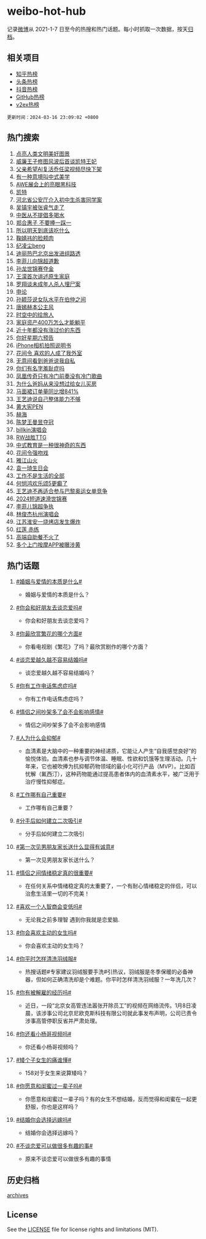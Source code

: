 # weibo-hot-hub

记录[微博](https://www.weibo.com)从 2021-1-7 日至今的热搜和热门话题。每小时抓取一次数据，按天[归档](archives)。

## 相关项目

- [知乎热榜](https://github.com/lonnyzhang423/zhihu-hot-hub)
- [头条热榜](https://github.com/lonnyzhang423/toutiao-hot-hub)
- [抖音热榜](https://github.com/lonnyzhang423/douyin-hot-hub)
- [GitHub热榜](https://github.com/lonnyzhang423/github-hot-hub)
- [v2ex热榜](https://github.com/lonnyzhang423/v2ex-hot-hub)


`更新时间：2024-03-16 23:09:02 +0800`

## 热门搜索

1. [点亮人类文明美好图景](https://m.weibo.cn/search?containerid=100103type%3D1%26t%3D10%26q%3D%23%E7%82%B9%E4%BA%AE%E4%BA%BA%E7%B1%BB%E6%96%87%E6%98%8E%E7%BE%8E%E5%A5%BD%E5%9B%BE%E6%99%AF%23&stream_entry_id=51&isnewpage=1&extparam=seat%3D1%26dgr%3D0%26cate%3D10103%26stream_entry_id%3D51%26filter_type%3Drealtimehot%26c_type%3D51%26pos%3D0%26q%3D%2523%25E7%2582%25B9%25E4%25BA%25AE%25E4%25BA%25BA%25E7%25B1%25BB%25E6%2596%2587%25E6%2598%258E%25E7%25BE%258E%25E5%25A5%25BD%25E5%259B%25BE%25E6%2599%25AF%2523%26display_time%3D1710601741%26pre_seqid%3D1710601741530026800147)
1. [威廉王子修图风波后首谈凯特王妃](https://m.weibo.cn/search?containerid=100103type%3D1%26t%3D10%26q%3D%23%E5%A8%81%E5%BB%89%E7%8E%8B%E5%AD%90%E4%BF%AE%E5%9B%BE%E9%A3%8E%E6%B3%A2%E5%90%8E%E9%A6%96%E8%B0%88%E5%87%AF%E7%89%B9%E7%8E%8B%E5%A6%83%23&stream_entry_id=31&isnewpage=1&extparam=seat%3D1%26flag%3D1%26dgr%3D0%26c_type%3D31%26stream_entry_id%3D31%26cate%3D5001%26band_rank%3D1%26q%3D%2523%25E5%25A8%2581%25E5%25BB%2589%25E7%258E%258B%25E5%25AD%2590%25E4%25BF%25AE%25E5%259B%25BE%25E9%25A3%258E%25E6%25B3%25A2%25E5%2590%258E%25E9%25A6%2596%25E8%25B0%2588%25E5%2587%25AF%25E7%2589%25B9%25E7%258E%258B%25E5%25A6%2583%2523%26lcate%3D5001%26filter_type%3Drealtimehot%26realpos%3D1%26pos%3D0%26display_time%3D1710601741%26pre_seqid%3D1710601741530026800147)
1. [父亲希望AI复活乔任梁视频尽快下架](https://m.weibo.cn/search?containerid=100103type%3D1%26t%3D10%26q%3D%23%E7%88%B6%E4%BA%B2%E5%B8%8C%E6%9C%9BAI%E5%A4%8D%E6%B4%BB%E4%B9%94%E4%BB%BB%E6%A2%81%E8%A7%86%E9%A2%91%E5%B0%BD%E5%BF%AB%E4%B8%8B%E6%9E%B6%23&stream_entry_id=31&isnewpage=1&extparam=seat%3D1%26flag%3D1%26dgr%3D0%26c_type%3D31%26stream_entry_id%3D31%26cate%3D5001%26band_rank%3D2%26q%3D%2523%25E7%2588%25B6%25E4%25BA%25B2%25E5%25B8%258C%25E6%259C%259BAI%25E5%25A4%258D%25E6%25B4%25BB%25E4%25B9%2594%25E4%25BB%25BB%25E6%25A2%2581%25E8%25A7%2586%25E9%25A2%2591%25E5%25B0%25BD%25E5%25BF%25AB%25E4%25B8%258B%25E6%259E%25B6%2523%26lcate%3D5001%26filter_type%3Drealtimehot%26realpos%3D2%26pos%3D1%26display_time%3D1710601741%26pre_seqid%3D1710601741530026800147)
1. [有一种意境叫中式美学](https://m.weibo.cn/search?containerid=100103type%3D1%26t%3D10%26q%3D%23%E6%9C%89%E4%B8%80%E7%A7%8D%E6%84%8F%E5%A2%83%E5%8F%AB%E4%B8%AD%E5%BC%8F%E7%BE%8E%E5%AD%A6%23&stream_entry_id=31&isnewpage=1&extparam=seat%3D1%26flag%3D1%26dgr%3D0%26c_type%3D31%26stream_entry_id%3D31%26cate%3D5001%26band_rank%3D3%26q%3D%2523%25E6%259C%2589%25E4%25B8%2580%25E7%25A7%258D%25E6%2584%258F%25E5%25A2%2583%25E5%258F%25AB%25E4%25B8%25AD%25E5%25BC%258F%25E7%25BE%258E%25E5%25AD%25A6%2523%26lcate%3D5001%26filter_type%3Drealtimehot%26realpos%3D3%26pos%3D2%26display_time%3D1710601741%26pre_seqid%3D1710601741530026800147)
1. [AWE展会上的亮眼黑科技](https://m.weibo.cn/search?containerid=100103type%3D1%26t%3D10%26q%3D%23AWE%E5%B1%95%E4%BC%9A%E4%B8%8A%E7%9A%84%E4%BA%AE%E7%9C%BC%E9%BB%91%E7%A7%91%E6%8A%80%23&stream_entry_id=31&isnewpage=1&extparam=seat%3D1%26is_ad_pos%3D1%26dgr%3D0%26topic_ad%3D1%26c_type%3D31%26stream_entry_id%3D31%26adid%3D227156%26cate%3D5001%26band_rank%3D4%26q%3D%2523AWE%25E5%25B1%2595%25E4%25BC%259A%25E4%25B8%258A%25E7%259A%2584%25E4%25BA%25AE%25E7%259C%25BC%25E9%25BB%2591%25E7%25A7%2591%25E6%258A%2580%2523%26lcate%3D5001%26filter_type%3Drealtimehot%26pos%3D3%26display_time%3D1710601741%26pre_seqid%3D1710601741530026800147)
1. [凯特](https://m.weibo.cn/search?containerid=100103type%3D1%26t%3D10%26q%3D%E5%87%AF%E7%89%B9&stream_entry_id=31&isnewpage=1&extparam=seat%3D1%26flag%3D1%26dgr%3D0%26c_type%3D31%26stream_entry_id%3D31%26cate%3D5001%26band_rank%3D4%26q%3D%25E5%2587%25AF%25E7%2589%25B9%26lcate%3D5001%26filter_type%3Drealtimehot%26realpos%3D4%26pos%3D4%26display_time%3D1710601741%26pre_seqid%3D1710601741530026800147)
1. [河北省公安厅介入初中生杀害同学案](https://m.weibo.cn/search?containerid=100103type%3D1%26t%3D10%26q%3D%23%E6%B2%B3%E5%8C%97%E7%9C%81%E5%85%AC%E5%AE%89%E5%8E%85%E4%BB%8B%E5%85%A5%E5%88%9D%E4%B8%AD%E7%94%9F%E6%9D%80%E5%AE%B3%E5%90%8C%E5%AD%A6%E6%A1%88%23&stream_entry_id=31&isnewpage=1&extparam=seat%3D1%26flag%3D1%26dgr%3D0%26c_type%3D31%26stream_entry_id%3D31%26cate%3D5001%26band_rank%3D5%26q%3D%2523%25E6%25B2%25B3%25E5%258C%2597%25E7%259C%2581%25E5%2585%25AC%25E5%25AE%2589%25E5%258E%2585%25E4%25BB%258B%25E5%2585%25A5%25E5%2588%259D%25E4%25B8%25AD%25E7%2594%259F%25E6%259D%2580%25E5%25AE%25B3%25E5%2590%258C%25E5%25AD%25A6%25E6%25A1%2588%2523%26lcate%3D5001%26filter_type%3Drealtimehot%26realpos%3D5%26pos%3D5%26display_time%3D1710601741%26pre_seqid%3D1710601741530026800147)
1. [吴镇宇被张睿气走了](https://m.weibo.cn/search?containerid=100103type%3D1%26t%3D10%26q%3D%23%E5%90%B4%E9%95%87%E5%AE%87%E8%A2%AB%E5%BC%A0%E7%9D%BF%E6%B0%94%E8%B5%B0%E4%BA%86%23&stream_entry_id=31&isnewpage=1&extparam=seat%3D1%26flag%3D2%26dgr%3D0%26c_type%3D31%26stream_entry_id%3D31%26cate%3D5001%26band_rank%3D6%26q%3D%2523%25E5%2590%25B4%25E9%2595%2587%25E5%25AE%2587%25E8%25A2%25AB%25E5%25BC%25A0%25E7%259D%25BF%25E6%25B0%2594%25E8%25B5%25B0%25E4%25BA%2586%2523%26lcate%3D5001%26filter_type%3Drealtimehot%26realpos%3D6%26pos%3D6%26display_time%3D1710601741%26pre_seqid%3D1710601741530026800147)
1. [中医从不提倡多喝水](https://m.weibo.cn/search?containerid=100103type%3D1%26t%3D10%26q%3D%23%E4%B8%AD%E5%8C%BB%E4%BB%8E%E4%B8%8D%E6%8F%90%E5%80%A1%E5%A4%9A%E5%96%9D%E6%B0%B4%23&stream_entry_id=31&isnewpage=1&extparam=seat%3D1%26flag%3D0%26dgr%3D0%26c_type%3D31%26stream_entry_id%3D31%26cate%3D5001%26band_rank%3D7%26q%3D%2523%25E4%25B8%25AD%25E5%258C%25BB%25E4%25BB%258E%25E4%25B8%258D%25E6%258F%2590%25E5%2580%25A1%25E5%25A4%259A%25E5%2596%259D%25E6%25B0%25B4%2523%26lcate%3D5001%26filter_type%3Drealtimehot%26realpos%3D7%26pos%3D7%26display_time%3D1710601741%26pre_seqid%3D1710601741530026800147)
1. [郑合惠子 不要捧一踩一](https://m.weibo.cn/search?containerid=100103type%3D1%26t%3D10%26q%3D%E9%83%91%E5%90%88%E6%83%A0%E5%AD%90+%E4%B8%8D%E8%A6%81%E6%8D%A7%E4%B8%80%E8%B8%A9%E4%B8%80&stream_entry_id=31&isnewpage=1&extparam=seat%3D1%26flag%3D2%26dgr%3D0%26c_type%3D31%26stream_entry_id%3D31%26cate%3D5001%26band_rank%3D8%26q%3D%25E9%2583%2591%25E5%2590%2588%25E6%2583%25A0%25E5%25AD%2590%2520%25E4%25B8%258D%25E8%25A6%2581%25E6%258D%25A7%25E4%25B8%2580%25E8%25B8%25A9%25E4%25B8%2580%26lcate%3D5001%26filter_type%3Drealtimehot%26realpos%3D8%26pos%3D8%26display_time%3D1710601741%26pre_seqid%3D1710601741530026800147)
1. [所以明天到底该吃什么](https://m.weibo.cn/search?containerid=100103type%3D1%26t%3D10%26q%3D%23%E6%89%80%E4%BB%A5%E6%98%8E%E5%A4%A9%E5%88%B0%E5%BA%95%E8%AF%A5%E5%90%83%E4%BB%80%E4%B9%88%23&stream_entry_id=31&isnewpage=1&extparam=seat%3D1%26flag%3D2%26dgr%3D0%26c_type%3D31%26stream_entry_id%3D31%26cate%3D5001%26band_rank%3D9%26q%3D%2523%25E6%2589%2580%25E4%25BB%25A5%25E6%2598%258E%25E5%25A4%25A9%25E5%2588%25B0%25E5%25BA%2595%25E8%25AF%25A5%25E5%2590%2583%25E4%25BB%2580%25E4%25B9%2588%2523%26lcate%3D5001%26filter_type%3Drealtimehot%26realpos%3D9%26pos%3D9%26display_time%3D1710601741%26pre_seqid%3D1710601741530026800147)
1. [鞠婧祎的脸颊肉](https://m.weibo.cn/search?containerid=100103type%3D1%26t%3D10%26q%3D%23%E9%9E%A0%E5%A9%A7%E7%A5%8E%E7%9A%84%E8%84%B8%E9%A2%8A%E8%82%89%23&stream_entry_id=31&isnewpage=1&extparam=seat%3D1%26flag%3D1%26dgr%3D0%26c_type%3D31%26stream_entry_id%3D31%26cate%3D5001%26band_rank%3D10%26q%3D%2523%25E9%259E%25A0%25E5%25A9%25A7%25E7%25A5%258E%25E7%259A%2584%25E8%2584%25B8%25E9%25A2%258A%25E8%2582%2589%2523%26lcate%3D5001%26filter_type%3Drealtimehot%26realpos%3D10%26pos%3D10%26display_time%3D1710601741%26pre_seqid%3D1710601741530026800147)
1. [纪凌尘beng](https://m.weibo.cn/search?containerid=100103type%3D1%26t%3D10%26q%3D%23%E7%BA%AA%E5%87%8C%E5%B0%98beng%23&stream_entry_id=31&isnewpage=1&extparam=seat%3D1%26flag%3D1%26dgr%3D0%26c_type%3D31%26stream_entry_id%3D31%26cate%3D5001%26band_rank%3D11%26q%3D%2523%25E7%25BA%25AA%25E5%2587%258C%25E5%25B0%2598beng%2523%26lcate%3D5001%26filter_type%3Drealtimehot%26realpos%3D11%26pos%3D11%26display_time%3D1710601741%26pre_seqid%3D1710601741530026800147)
1. [迪丽热巴北京出发进组路透](https://m.weibo.cn/search?containerid=100103type%3D1%26t%3D10%26q%3D%23%E8%BF%AA%E4%B8%BD%E7%83%AD%E5%B7%B4%E5%8C%97%E4%BA%AC%E5%87%BA%E5%8F%91%E8%BF%9B%E7%BB%84%E8%B7%AF%E9%80%8F%23&stream_entry_id=31&isnewpage=1&extparam=seat%3D1%26flag%3D1%26dgr%3D0%26c_type%3D31%26stream_entry_id%3D31%26cate%3D5001%26band_rank%3D12%26q%3D%2523%25E8%25BF%25AA%25E4%25B8%25BD%25E7%2583%25AD%25E5%25B7%25B4%25E5%258C%2597%25E4%25BA%25AC%25E5%2587%25BA%25E5%258F%2591%25E8%25BF%259B%25E7%25BB%2584%25E8%25B7%25AF%25E9%2580%258F%2523%26lcate%3D5001%26filter_type%3Drealtimehot%26realpos%3D12%26pos%3D12%26display_time%3D1710601741%26pre_seqid%3D1710601741530026800147)
1. [李菲儿向锦超道歉](https://m.weibo.cn/search?containerid=100103type%3D1%26t%3D10%26q%3D%23%E6%9D%8E%E8%8F%B2%E5%84%BF%E5%90%91%E9%94%A6%E8%B6%85%E9%81%93%E6%AD%89%23&stream_entry_id=31&isnewpage=1&extparam=seat%3D1%26flag%3D1%26dgr%3D0%26c_type%3D31%26stream_entry_id%3D31%26cate%3D5001%26band_rank%3D13%26q%3D%2523%25E6%259D%258E%25E8%258F%25B2%25E5%2584%25BF%25E5%2590%2591%25E9%2594%25A6%25E8%25B6%2585%25E9%2581%2593%25E6%25AD%2589%2523%26lcate%3D5001%26filter_type%3Drealtimehot%26realpos%3D13%26pos%3D13%26display_time%3D1710601741%26pre_seqid%3D1710601741530026800147)
1. [孙龙世锦赛夺金](https://m.weibo.cn/search?containerid=100103type%3D1%26t%3D10%26q%3D%23%E5%AD%99%E9%BE%99%E4%B8%96%E9%94%A6%E8%B5%9B%E5%A4%BA%E9%87%91%23&stream_entry_id=31&isnewpage=1&extparam=seat%3D1%26flag%3D1%26dgr%3D0%26c_type%3D31%26stream_entry_id%3D31%26cate%3D5001%26band_rank%3D14%26q%3D%2523%25E5%25AD%2599%25E9%25BE%2599%25E4%25B8%2596%25E9%2594%25A6%25E8%25B5%259B%25E5%25A4%25BA%25E9%2587%2591%2523%26lcate%3D5001%26filter_type%3Drealtimehot%26realpos%3D14%26pos%3D14%26display_time%3D1710601741%26pre_seqid%3D1710601741530026800147)
1. [王濛首次讲述原生家庭](https://m.weibo.cn/search?containerid=100103type%3D1%26t%3D10%26q%3D%23%E7%8E%8B%E6%BF%9B%E9%A6%96%E6%AC%A1%E8%AE%B2%E8%BF%B0%E5%8E%9F%E7%94%9F%E5%AE%B6%E5%BA%AD%23&stream_entry_id=31&isnewpage=1&extparam=seat%3D1%26flag%3D1%26dgr%3D0%26c_type%3D31%26stream_entry_id%3D31%26cate%3D5001%26band_rank%3D15%26q%3D%2523%25E7%258E%258B%25E6%25BF%259B%25E9%25A6%2596%25E6%25AC%25A1%25E8%25AE%25B2%25E8%25BF%25B0%25E5%258E%259F%25E7%2594%259F%25E5%25AE%25B6%25E5%25BA%25AD%2523%26lcate%3D5001%26filter_type%3Drealtimehot%26realpos%3D15%26pos%3D15%26display_time%3D1710601741%26pre_seqid%3D1710601741530026800147)
1. [罗翔谈未成年人杀人埋尸案](https://m.weibo.cn/search?containerid=100103type%3D1%26t%3D10%26q%3D%23%E7%BD%97%E7%BF%94%E8%B0%88%E6%9C%AA%E6%88%90%E5%B9%B4%E4%BA%BA%E6%9D%80%E4%BA%BA%E5%9F%8B%E5%B0%B8%E6%A1%88%23&stream_entry_id=31&isnewpage=1&extparam=seat%3D1%26flag%3D1%26dgr%3D0%26c_type%3D31%26stream_entry_id%3D31%26cate%3D5001%26band_rank%3D16%26q%3D%2523%25E7%25BD%2597%25E7%25BF%2594%25E8%25B0%2588%25E6%259C%25AA%25E6%2588%2590%25E5%25B9%25B4%25E4%25BA%25BA%25E6%259D%2580%25E4%25BA%25BA%25E5%259F%258B%25E5%25B0%25B8%25E6%25A1%2588%2523%26lcate%3D5001%26filter_type%3Drealtimehot%26realpos%3D16%26pos%3D16%26display_time%3D1710601741%26pre_seqid%3D1710601741530026800147)
1. [申论](https://m.weibo.cn/search?containerid=100103type%3D1%26t%3D10%26q%3D%E7%94%B3%E8%AE%BA&stream_entry_id=31&isnewpage=1&extparam=seat%3D1%26flag%3D0%26dgr%3D0%26c_type%3D31%26stream_entry_id%3D31%26cate%3D5001%26band_rank%3D17%26q%3D%25E7%2594%25B3%25E8%25AE%25BA%26lcate%3D5001%26filter_type%3Drealtimehot%26realpos%3D17%26pos%3D17%26display_time%3D1710601741%26pre_seqid%3D1710601741530026800147)
1. [孙颖莎说女队水平在伯仲之间](https://m.weibo.cn/search?containerid=100103type%3D1%26t%3D10%26q%3D%23%E5%AD%99%E9%A2%96%E8%8E%8E%E8%AF%B4%E5%A5%B3%E9%98%9F%E6%B0%B4%E5%B9%B3%E5%9C%A8%E4%BC%AF%E4%BB%B2%E4%B9%8B%E9%97%B4%23&stream_entry_id=31&isnewpage=1&extparam=seat%3D1%26flag%3D1%26dgr%3D0%26c_type%3D31%26stream_entry_id%3D31%26cate%3D5001%26band_rank%3D18%26q%3D%2523%25E5%25AD%2599%25E9%25A2%2596%25E8%258E%258E%25E8%25AF%25B4%25E5%25A5%25B3%25E9%2598%259F%25E6%25B0%25B4%25E5%25B9%25B3%25E5%259C%25A8%25E4%25BC%25AF%25E4%25BB%25B2%25E4%25B9%258B%25E9%2597%25B4%2523%26lcate%3D5001%26filter_type%3Drealtimehot%26realpos%3D18%26pos%3D18%26display_time%3D1710601741%26pre_seqid%3D1710601741530026800147)
1. [唐嫣赫本公主风](https://m.weibo.cn/search?containerid=100103type%3D1%26t%3D10%26q%3D%23%E5%94%90%E5%AB%A3%E8%B5%AB%E6%9C%AC%E5%85%AC%E4%B8%BB%E9%A3%8E%23&stream_entry_id=31&isnewpage=1&extparam=seat%3D1%26flag%3D0%26dgr%3D0%26c_type%3D31%26stream_entry_id%3D31%26cate%3D5001%26band_rank%3D19%26q%3D%2523%25E5%2594%2590%25E5%25AB%25A3%25E8%25B5%25AB%25E6%259C%25AC%25E5%2585%25AC%25E4%25B8%25BB%25E9%25A3%258E%2523%26lcate%3D5001%26filter_type%3Drealtimehot%26realpos%3D19%26pos%3D19%26display_time%3D1710601741%26pre_seqid%3D1710601741530026800147)
1. [时空中的绘旅人](https://m.weibo.cn/search?containerid=100103type%3D1%26t%3D10%26q%3D%E6%97%B6%E7%A9%BA%E4%B8%AD%E7%9A%84%E7%BB%98%E6%97%85%E4%BA%BA&stream_entry_id=31&isnewpage=1&extparam=seat%3D1%26flag%3D1%26dgr%3D0%26c_type%3D31%26stream_entry_id%3D31%26cate%3D5001%26band_rank%3D20%26q%3D%25E6%2597%25B6%25E7%25A9%25BA%25E4%25B8%25AD%25E7%259A%2584%25E7%25BB%2598%25E6%2597%2585%25E4%25BA%25BA%26lcate%3D5001%26filter_type%3Drealtimehot%26realpos%3D20%26pos%3D20%26display_time%3D1710601741%26pre_seqid%3D1710601741530026800147)
1. [家庭资产400万怎么才能躺平](https://m.weibo.cn/search?containerid=100103type%3D1%26t%3D10%26q%3D%23%E5%AE%B6%E5%BA%AD%E8%B5%84%E4%BA%A7400%E4%B8%87%E6%80%8E%E4%B9%88%E6%89%8D%E8%83%BD%E8%BA%BA%E5%B9%B3%23&stream_entry_id=31&isnewpage=1&extparam=seat%3D1%26flag%3D1%26dgr%3D0%26c_type%3D31%26stream_entry_id%3D31%26cate%3D5001%26band_rank%3D21%26q%3D%2523%25E5%25AE%25B6%25E5%25BA%25AD%25E8%25B5%2584%25E4%25BA%25A7400%25E4%25B8%2587%25E6%2580%258E%25E4%25B9%2588%25E6%2589%258D%25E8%2583%25BD%25E8%25BA%25BA%25E5%25B9%25B3%2523%26lcate%3D5001%26filter_type%3Drealtimehot%26realpos%3D21%26pos%3D21%26display_time%3D1710601741%26pre_seqid%3D1710601741530026800147)
1. [近十年都没有涨过价的东西](https://m.weibo.cn/search?containerid=100103type%3D1%26t%3D10%26q%3D%23%E8%BF%91%E5%8D%81%E5%B9%B4%E9%83%BD%E6%B2%A1%E6%9C%89%E6%B6%A8%E8%BF%87%E4%BB%B7%E7%9A%84%E4%B8%9C%E8%A5%BF%23&stream_entry_id=31&isnewpage=1&extparam=seat%3D1%26flag%3D0%26dgr%3D0%26c_type%3D31%26stream_entry_id%3D31%26cate%3D5001%26band_rank%3D22%26q%3D%2523%25E8%25BF%2591%25E5%258D%2581%25E5%25B9%25B4%25E9%2583%25BD%25E6%25B2%25A1%25E6%259C%2589%25E6%25B6%25A8%25E8%25BF%2587%25E4%25BB%25B7%25E7%259A%2584%25E4%25B8%259C%25E8%25A5%25BF%2523%26lcate%3D5001%26filter_type%3Drealtimehot%26realpos%3D22%26pos%3D22%26display_time%3D1710601741%26pre_seqid%3D1710601741530026800147)
1. [你好星期六预告](https://m.weibo.cn/search?containerid=100103type%3D1%26t%3D10%26q%3D%E4%BD%A0%E5%A5%BD%E6%98%9F%E6%9C%9F%E5%85%AD%E9%A2%84%E5%91%8A&stream_entry_id=31&isnewpage=1&extparam=seat%3D1%26flag%3D0%26dgr%3D0%26c_type%3D31%26stream_entry_id%3D31%26cate%3D5001%26band_rank%3D23%26q%3D%25E4%25BD%25A0%25E5%25A5%25BD%25E6%2598%259F%25E6%259C%259F%25E5%2585%25AD%25E9%25A2%2584%25E5%2591%258A%26lcate%3D5001%26filter_type%3Drealtimehot%26realpos%3D23%26pos%3D23%26display_time%3D1710601741%26pre_seqid%3D1710601741530026800147)
1. [iPhone相机拍照说明书](https://m.weibo.cn/search?containerid=100103type%3D1%26t%3D10%26q%3DiPhone%E7%9B%B8%E6%9C%BA%E6%8B%8D%E7%85%A7%E8%AF%B4%E6%98%8E%E4%B9%A6&stream_entry_id=31&isnewpage=1&extparam=seat%3D1%26flag%3D1%26dgr%3D0%26c_type%3D31%26stream_entry_id%3D31%26cate%3D5001%26band_rank%3D24%26q%3DiPhone%25E7%259B%25B8%25E6%259C%25BA%25E6%258B%258D%25E7%2585%25A7%25E8%25AF%25B4%25E6%2598%258E%25E4%25B9%25A6%26lcate%3D5001%26filter_type%3Drealtimehot%26realpos%3D24%26pos%3D24%26display_time%3D1710601741%26pre_seqid%3D1710601741530026800147)
1. [花间令 喜欢的人成了我外室](https://m.weibo.cn/search?containerid=100103type%3D1%26t%3D10%26q%3D%E8%8A%B1%E9%97%B4%E4%BB%A4+%E5%96%9C%E6%AC%A2%E7%9A%84%E4%BA%BA%E6%88%90%E4%BA%86%E6%88%91%E5%A4%96%E5%AE%A4&stream_entry_id=31&isnewpage=1&extparam=seat%3D1%26flag%3D1%26dgr%3D0%26c_type%3D31%26stream_entry_id%3D31%26cate%3D5001%26band_rank%3D25%26q%3D%25E8%258A%25B1%25E9%2597%25B4%25E4%25BB%25A4%2520%25E5%2596%259C%25E6%25AC%25A2%25E7%259A%2584%25E4%25BA%25BA%25E6%2588%2590%25E4%25BA%2586%25E6%2588%2591%25E5%25A4%2596%25E5%25AE%25A4%26lcate%3D5001%26filter_type%3Drealtimehot%26realpos%3D25%26pos%3D25%26display_time%3D1710601741%26pre_seqid%3D1710601741530026800147)
1. [无意间看到爸爸说我自私](https://m.weibo.cn/search?containerid=100103type%3D1%26t%3D10%26q%3D%23%E6%97%A0%E6%84%8F%E9%97%B4%E7%9C%8B%E5%88%B0%E7%88%B8%E7%88%B8%E8%AF%B4%E6%88%91%E8%87%AA%E7%A7%81%23&stream_entry_id=31&isnewpage=1&extparam=seat%3D1%26flag%3D1%26dgr%3D0%26c_type%3D31%26stream_entry_id%3D31%26cate%3D5001%26band_rank%3D26%26q%3D%2523%25E6%2597%25A0%25E6%2584%258F%25E9%2597%25B4%25E7%259C%258B%25E5%2588%25B0%25E7%2588%25B8%25E7%2588%25B8%25E8%25AF%25B4%25E6%2588%2591%25E8%2587%25AA%25E7%25A7%2581%2523%26lcate%3D5001%26filter_type%3Drealtimehot%26realpos%3D26%26pos%3D26%26display_time%3D1710601741%26pre_seqid%3D1710601741530026800147)
1. [你们有名字羞耻症吗](https://m.weibo.cn/search?containerid=100103type%3D1%26t%3D10%26q%3D%23%E4%BD%A0%E4%BB%AC%E6%9C%89%E5%90%8D%E5%AD%97%E7%BE%9E%E8%80%BB%E7%97%87%E5%90%97%23&stream_entry_id=31&isnewpage=1&extparam=seat%3D1%26flag%3D1%26dgr%3D0%26c_type%3D31%26stream_entry_id%3D31%26cate%3D5001%26band_rank%3D27%26q%3D%2523%25E4%25BD%25A0%25E4%25BB%25AC%25E6%259C%2589%25E5%2590%258D%25E5%25AD%2597%25E7%25BE%259E%25E8%2580%25BB%25E7%2597%2587%25E5%2590%2597%2523%26lcate%3D5001%26filter_type%3Drealtimehot%26realpos%3D27%26pos%3D27%26display_time%3D1710601741%26pre_seqid%3D1710601741530026800147)
1. [凤凰传奇只有冷门前奏没有冷门歌曲](https://m.weibo.cn/search?containerid=100103type%3D1%26t%3D10%26q%3D%E5%87%A4%E5%87%B0%E4%BC%A0%E5%A5%87%E5%8F%AA%E6%9C%89%E5%86%B7%E9%97%A8%E5%89%8D%E5%A5%8F%E6%B2%A1%E6%9C%89%E5%86%B7%E9%97%A8%E6%AD%8C%E6%9B%B2&stream_entry_id=31&isnewpage=1&extparam=seat%3D1%26flag%3D1%26dgr%3D0%26c_type%3D31%26stream_entry_id%3D31%26cate%3D5001%26band_rank%3D28%26q%3D%25E5%2587%25A4%25E5%2587%25B0%25E4%25BC%25A0%25E5%25A5%2587%25E5%258F%25AA%25E6%259C%2589%25E5%2586%25B7%25E9%2597%25A8%25E5%2589%258D%25E5%25A5%258F%25E6%25B2%25A1%25E6%259C%2589%25E5%2586%25B7%25E9%2597%25A8%25E6%25AD%258C%25E6%259B%25B2%26lcate%3D5001%26filter_type%3Drealtimehot%26realpos%3D28%26pos%3D28%26display_time%3D1710601741%26pre_seqid%3D1710601741530026800147)
1. [为什么爸妈从来没想过给女儿买房](https://m.weibo.cn/search?containerid=100103type%3D1%26t%3D10%26q%3D%23%E4%B8%BA%E4%BB%80%E4%B9%88%E7%88%B8%E5%A6%88%E4%BB%8E%E6%9D%A5%E6%B2%A1%E6%83%B3%E8%BF%87%E7%BB%99%E5%A5%B3%E5%84%BF%E4%B9%B0%E6%88%BF%23&stream_entry_id=31&isnewpage=1&extparam=seat%3D1%26flag%3D0%26dgr%3D0%26c_type%3D31%26stream_entry_id%3D31%26cate%3D5001%26band_rank%3D29%26q%3D%2523%25E4%25B8%25BA%25E4%25BB%2580%25E4%25B9%2588%25E7%2588%25B8%25E5%25A6%2588%25E4%25BB%258E%25E6%259D%25A5%25E6%25B2%25A1%25E6%2583%25B3%25E8%25BF%2587%25E7%25BB%2599%25E5%25A5%25B3%25E5%2584%25BF%25E4%25B9%25B0%25E6%2588%25BF%2523%26lcate%3D5001%26filter_type%3Drealtimehot%26realpos%3D29%26pos%3D29%26display_time%3D1710601741%26pre_seqid%3D1710601741530026800147)
1. [马面裙订单量同比增841%](https://m.weibo.cn/search?containerid=100103type%3D1%26t%3D10%26q%3D%23%E9%A9%AC%E9%9D%A2%E8%A3%99%E8%AE%A2%E5%8D%95%E9%87%8F%E5%90%8C%E6%AF%94%E5%A2%9E841%25%23&stream_entry_id=31&isnewpage=1&extparam=seat%3D1%26flag%3D1%26dgr%3D0%26c_type%3D31%26stream_entry_id%3D31%26cate%3D5001%26band_rank%3D30%26q%3D%2523%25E9%25A9%25AC%25E9%259D%25A2%25E8%25A3%2599%25E8%25AE%25A2%25E5%258D%2595%25E9%2587%258F%25E5%2590%258C%25E6%25AF%2594%25E5%25A2%259E841%2525%2523%26lcate%3D5001%26filter_type%3Drealtimehot%26realpos%3D30%26pos%3D30%26display_time%3D1710601741%26pre_seqid%3D1710601741530026800147)
1. [王艺迪说自己整体能力不够](https://m.weibo.cn/search?containerid=100103type%3D1%26t%3D10%26q%3D%23%E7%8E%8B%E8%89%BA%E8%BF%AA%E8%AF%B4%E8%87%AA%E5%B7%B1%E6%95%B4%E4%BD%93%E8%83%BD%E5%8A%9B%E4%B8%8D%E5%A4%9F%23&stream_entry_id=31&isnewpage=1&extparam=seat%3D1%26flag%3D1%26dgr%3D0%26c_type%3D31%26stream_entry_id%3D31%26cate%3D5001%26band_rank%3D31%26q%3D%2523%25E7%258E%258B%25E8%2589%25BA%25E8%25BF%25AA%25E8%25AF%25B4%25E8%2587%25AA%25E5%25B7%25B1%25E6%2595%25B4%25E4%25BD%2593%25E8%2583%25BD%25E5%258A%259B%25E4%25B8%258D%25E5%25A4%259F%2523%26lcate%3D5001%26filter_type%3Drealtimehot%26realpos%3D31%26pos%3D31%26display_time%3D1710601741%26pre_seqid%3D1710601741530026800147)
1. [黄大宪PEN](https://m.weibo.cn/search?containerid=100103type%3D1%26t%3D10%26q%3D%E9%BB%84%E5%A4%A7%E5%AE%AAPEN&stream_entry_id=31&isnewpage=1&extparam=seat%3D1%26flag%3D1%26dgr%3D0%26c_type%3D31%26stream_entry_id%3D31%26cate%3D5001%26band_rank%3D32%26q%3D%25E9%25BB%2584%25E5%25A4%25A7%25E5%25AE%25AAPEN%26lcate%3D5001%26filter_type%3Drealtimehot%26realpos%3D32%26pos%3D32%26display_time%3D1710601741%26pre_seqid%3D1710601741530026800147)
1. [赫海](https://m.weibo.cn/search?containerid=100103type%3D1%26t%3D10%26q%3D%E8%B5%AB%E6%B5%B7&stream_entry_id=31&isnewpage=1&extparam=seat%3D1%26flag%3D1%26dgr%3D0%26c_type%3D31%26stream_entry_id%3D31%26cate%3D5001%26band_rank%3D33%26q%3D%25E8%25B5%25AB%25E6%25B5%25B7%26lcate%3D5001%26filter_type%3Drealtimehot%26realpos%3D33%26pos%3D33%26display_time%3D1710601741%26pre_seqid%3D1710601741530026800147)
1. [陈梦王曼昱夺冠](https://m.weibo.cn/search?containerid=100103type%3D1%26t%3D10%26q%3D%23%E9%99%88%E6%A2%A6%E7%8E%8B%E6%9B%BC%E6%98%B1%E5%A4%BA%E5%86%A0%23&stream_entry_id=31&isnewpage=1&extparam=seat%3D1%26flag%3D0%26dgr%3D0%26c_type%3D31%26stream_entry_id%3D31%26cate%3D5001%26band_rank%3D34%26q%3D%2523%25E9%2599%2588%25E6%25A2%25A6%25E7%258E%258B%25E6%259B%25BC%25E6%2598%25B1%25E5%25A4%25BA%25E5%2586%25A0%2523%26lcate%3D5001%26filter_type%3Drealtimehot%26realpos%3D34%26pos%3D34%26display_time%3D1710601741%26pre_seqid%3D1710601741530026800147)
1. [billkin演唱会](https://m.weibo.cn/search?containerid=100103type%3D1%26t%3D10%26q%3Dbillkin%E6%BC%94%E5%94%B1%E4%BC%9A&stream_entry_id=31&isnewpage=1&extparam=seat%3D1%26flag%3D0%26dgr%3D0%26c_type%3D31%26stream_entry_id%3D31%26cate%3D5001%26band_rank%3D35%26q%3Dbillkin%25E6%25BC%2594%25E5%2594%25B1%25E4%25BC%259A%26lcate%3D5001%26filter_type%3Drealtimehot%26realpos%3D35%26pos%3D35%26display_time%3D1710601741%26pre_seqid%3D1710601741530026800147)
1. [RW战胜TTG](https://m.weibo.cn/search?containerid=100103type%3D1%26t%3D10%26q%3D%23RW%E6%88%98%E8%83%9CTTG%23&stream_entry_id=31&isnewpage=1&extparam=seat%3D1%26flag%3D1%26dgr%3D0%26c_type%3D31%26stream_entry_id%3D31%26cate%3D5001%26band_rank%3D36%26q%3D%2523RW%25E6%2588%2598%25E8%2583%259CTTG%2523%26lcate%3D5001%26filter_type%3Drealtimehot%26realpos%3D36%26pos%3D36%26display_time%3D1710601741%26pre_seqid%3D1710601741530026800147)
1. [中式教育是一种很神奇的东西](https://m.weibo.cn/search?containerid=100103type%3D1%26t%3D10%26q%3D%23%E4%B8%AD%E5%BC%8F%E6%95%99%E8%82%B2%E6%98%AF%E4%B8%80%E7%A7%8D%E5%BE%88%E7%A5%9E%E5%A5%87%E7%9A%84%E4%B8%9C%E8%A5%BF%23&stream_entry_id=31&isnewpage=1&extparam=seat%3D1%26flag%3D1%26dgr%3D0%26c_type%3D31%26stream_entry_id%3D31%26cate%3D5001%26band_rank%3D37%26q%3D%2523%25E4%25B8%25AD%25E5%25BC%258F%25E6%2595%2599%25E8%2582%25B2%25E6%2598%25AF%25E4%25B8%2580%25E7%25A7%258D%25E5%25BE%2588%25E7%25A5%259E%25E5%25A5%2587%25E7%259A%2584%25E4%25B8%259C%25E8%25A5%25BF%2523%26lcate%3D5001%26filter_type%3Drealtimehot%26realpos%3D37%26pos%3D37%26display_time%3D1710601741%26pre_seqid%3D1710601741530026800147)
1. [花间令强吻戏](https://m.weibo.cn/search?containerid=100103type%3D1%26t%3D10%26q%3D%E8%8A%B1%E9%97%B4%E4%BB%A4%E5%BC%BA%E5%90%BB%E6%88%8F&stream_entry_id=31&isnewpage=1&extparam=seat%3D1%26flag%3D0%26dgr%3D0%26c_type%3D31%26stream_entry_id%3D31%26cate%3D5001%26band_rank%3D38%26q%3D%25E8%258A%25B1%25E9%2597%25B4%25E4%25BB%25A4%25E5%25BC%25BA%25E5%2590%25BB%25E6%2588%258F%26lcate%3D5001%26filter_type%3Drealtimehot%26realpos%3D38%26pos%3D38%26display_time%3D1710601741%26pre_seqid%3D1710601741530026800147)
1. [雅江山火](https://m.weibo.cn/search?containerid=100103type%3D1%26t%3D10%26q%3D%E9%9B%85%E6%B1%9F%E5%B1%B1%E7%81%AB&stream_entry_id=31&isnewpage=1&extparam=seat%3D1%26flag%3D0%26dgr%3D0%26c_type%3D31%26stream_entry_id%3D31%26cate%3D5001%26band_rank%3D39%26q%3D%25E9%259B%2585%25E6%25B1%259F%25E5%25B1%25B1%25E7%2581%25AB%26lcate%3D5001%26filter_type%3Drealtimehot%26realpos%3D39%26pos%3D39%26display_time%3D1710601741%26pre_seqid%3D1710601741530026800147)
1. [袁一琦生日会](https://m.weibo.cn/search?containerid=100103type%3D1%26t%3D10%26q%3D%E8%A2%81%E4%B8%80%E7%90%A6%E7%94%9F%E6%97%A5%E4%BC%9A&stream_entry_id=31&isnewpage=1&extparam=seat%3D1%26flag%3D1%26dgr%3D0%26c_type%3D31%26stream_entry_id%3D31%26cate%3D5001%26band_rank%3D40%26q%3D%25E8%25A2%2581%25E4%25B8%2580%25E7%2590%25A6%25E7%2594%259F%25E6%2597%25A5%25E4%25BC%259A%26lcate%3D5001%26filter_type%3Drealtimehot%26realpos%3D40%26pos%3D40%26display_time%3D1710601741%26pre_seqid%3D1710601741530026800147)
1. [工作不是生活的全部](https://m.weibo.cn/search?containerid=100103type%3D1%26t%3D10%26q%3D%E5%B7%A5%E4%BD%9C%E4%B8%8D%E6%98%AF%E7%94%9F%E6%B4%BB%E7%9A%84%E5%85%A8%E9%83%A8&stream_entry_id=31&isnewpage=1&extparam=seat%3D1%26flag%3D1%26dgr%3D0%26c_type%3D31%26stream_entry_id%3D31%26cate%3D5001%26band_rank%3D41%26q%3D%25E5%25B7%25A5%25E4%25BD%259C%25E4%25B8%258D%25E6%2598%25AF%25E7%2594%259F%25E6%25B4%25BB%25E7%259A%2584%25E5%2585%25A8%25E9%2583%25A8%26lcate%3D5001%26filter_type%3Drealtimehot%26realpos%3D41%26pos%3D41%26display_time%3D1710601741%26pre_seqid%3D1710601741530026800147)
1. [何悯鸿欢乐颂5更癫了](https://m.weibo.cn/search?containerid=100103type%3D1%26t%3D10%26q%3D%23%E4%BD%95%E6%82%AF%E9%B8%BF%E6%AC%A2%E4%B9%90%E9%A2%825%E6%9B%B4%E7%99%AB%E4%BA%86%23&stream_entry_id=31&isnewpage=1&extparam=seat%3D1%26flag%3D0%26dgr%3D0%26c_type%3D31%26stream_entry_id%3D31%26cate%3D5001%26band_rank%3D42%26q%3D%2523%25E4%25BD%2595%25E6%2582%25AF%25E9%25B8%25BF%25E6%25AC%25A2%25E4%25B9%2590%25E9%25A2%25825%25E6%259B%25B4%25E7%2599%25AB%25E4%25BA%2586%2523%26lcate%3D5001%26filter_type%3Drealtimehot%26realpos%3D42%26pos%3D42%26display_time%3D1710601741%26pre_seqid%3D1710601741530026800147)
1. [王艺迪不再适合参与巴黎奥运女单竞争](https://m.weibo.cn/search?containerid=100103type%3D1%26t%3D10%26q%3D%23%E7%8E%8B%E8%89%BA%E8%BF%AA%E4%B8%8D%E5%86%8D%E9%80%82%E5%90%88%E5%8F%82%E4%B8%8E%E5%B7%B4%E9%BB%8E%E5%A5%A5%E8%BF%90%E5%A5%B3%E5%8D%95%E7%AB%9E%E4%BA%89%23&stream_entry_id=31&isnewpage=1&extparam=seat%3D1%26flag%3D0%26dgr%3D0%26c_type%3D31%26stream_entry_id%3D31%26cate%3D5001%26band_rank%3D43%26q%3D%2523%25E7%258E%258B%25E8%2589%25BA%25E8%25BF%25AA%25E4%25B8%258D%25E5%2586%258D%25E9%2580%2582%25E5%2590%2588%25E5%258F%2582%25E4%25B8%258E%25E5%25B7%25B4%25E9%25BB%258E%25E5%25A5%25A5%25E8%25BF%2590%25E5%25A5%25B3%25E5%258D%2595%25E7%25AB%259E%25E4%25BA%2589%2523%26lcate%3D5001%26filter_type%3Drealtimehot%26realpos%3D43%26pos%3D43%26display_time%3D1710601741%26pre_seqid%3D1710601741530026800147)
1. [2024短道速滑世锦赛](https://m.weibo.cn/search?containerid=100103type%3D1%26t%3D10%26q%3D%232024%E7%9F%AD%E9%81%93%E9%80%9F%E6%BB%91%E4%B8%96%E9%94%A6%E8%B5%9B%23&stream_entry_id=31&isnewpage=1&extparam=seat%3D1%26flag%3D1%26dgr%3D0%26c_type%3D31%26stream_entry_id%3D31%26cate%3D5001%26band_rank%3D44%26q%3D%25232024%25E7%259F%25AD%25E9%2581%2593%25E9%2580%259F%25E6%25BB%2591%25E4%25B8%2596%25E9%2594%25A6%25E8%25B5%259B%2523%26lcate%3D5001%26filter_type%3Drealtimehot%26realpos%3D44%26pos%3D44%26display_time%3D1710601741%26pre_seqid%3D1710601741530026800147)
1. [李菲儿锦超争执](https://m.weibo.cn/search?containerid=100103type%3D1%26t%3D10%26q%3D%23%E6%9D%8E%E8%8F%B2%E5%84%BF%E9%94%A6%E8%B6%85%E4%BA%89%E6%89%A7%23&stream_entry_id=31&isnewpage=1&extparam=seat%3D1%26flag%3D0%26dgr%3D0%26c_type%3D31%26stream_entry_id%3D31%26cate%3D5001%26band_rank%3D45%26q%3D%2523%25E6%259D%258E%25E8%258F%25B2%25E5%2584%25BF%25E9%2594%25A6%25E8%25B6%2585%25E4%25BA%2589%25E6%2589%25A7%2523%26lcate%3D5001%26filter_type%3Drealtimehot%26realpos%3D45%26pos%3D45%26display_time%3D1710601741%26pre_seqid%3D1710601741530026800147)
1. [林俊杰杭州演唱会](https://m.weibo.cn/search?containerid=100103type%3D1%26t%3D10%26q%3D%E6%9E%97%E4%BF%8A%E6%9D%B0%E6%9D%AD%E5%B7%9E%E6%BC%94%E5%94%B1%E4%BC%9A&stream_entry_id=31&isnewpage=1&extparam=seat%3D1%26flag%3D0%26dgr%3D0%26c_type%3D31%26stream_entry_id%3D31%26cate%3D5001%26band_rank%3D46%26q%3D%25E6%259E%2597%25E4%25BF%258A%25E6%259D%25B0%25E6%259D%25AD%25E5%25B7%259E%25E6%25BC%2594%25E5%2594%25B1%25E4%25BC%259A%26lcate%3D5001%26filter_type%3Drealtimehot%26realpos%3D46%26pos%3D46%26display_time%3D1710601741%26pre_seqid%3D1710601741530026800147)
1. [江苏淮安一烧烤店发生爆炸](https://m.weibo.cn/search?containerid=100103type%3D1%26t%3D10%26q%3D%23%E6%B1%9F%E8%8B%8F%E6%B7%AE%E5%AE%89%E4%B8%80%E7%83%A7%E7%83%A4%E5%BA%97%E5%8F%91%E7%94%9F%E7%88%86%E7%82%B8%23&stream_entry_id=31&isnewpage=1&extparam=seat%3D1%26flag%3D0%26dgr%3D0%26c_type%3D31%26stream_entry_id%3D31%26cate%3D5001%26band_rank%3D47%26q%3D%2523%25E6%25B1%259F%25E8%258B%258F%25E6%25B7%25AE%25E5%25AE%2589%25E4%25B8%2580%25E7%2583%25A7%25E7%2583%25A4%25E5%25BA%2597%25E5%258F%2591%25E7%2594%259F%25E7%2588%2586%25E7%2582%25B8%2523%26lcate%3D5001%26filter_type%3Drealtimehot%26realpos%3D47%26pos%3D47%26display_time%3D1710601741%26pre_seqid%3D1710601741530026800147)
1. [红莲 赤练](https://m.weibo.cn/search?containerid=100103type%3D1%26t%3D10%26q%3D%E7%BA%A2%E8%8E%B2+%E8%B5%A4%E7%BB%83&stream_entry_id=31&isnewpage=1&extparam=seat%3D1%26flag%3D0%26dgr%3D0%26c_type%3D31%26stream_entry_id%3D31%26cate%3D5001%26band_rank%3D48%26q%3D%25E7%25BA%25A2%25E8%258E%25B2%2520%25E8%25B5%25A4%25E7%25BB%2583%26lcate%3D5001%26filter_type%3Drealtimehot%26realpos%3D48%26pos%3D48%26display_time%3D1710601741%26pre_seqid%3D1710601741530026800147)
1. [高端自助餐不火了](https://m.weibo.cn/search?containerid=100103type%3D1%26t%3D10%26q%3D%23%E9%AB%98%E7%AB%AF%E8%87%AA%E5%8A%A9%E9%A4%90%E4%B8%8D%E7%81%AB%E4%BA%86%23&stream_entry_id=31&isnewpage=1&extparam=seat%3D1%26flag%3D0%26dgr%3D0%26c_type%3D31%26stream_entry_id%3D31%26cate%3D5001%26band_rank%3D49%26q%3D%2523%25E9%25AB%2598%25E7%25AB%25AF%25E8%2587%25AA%25E5%258A%25A9%25E9%25A4%2590%25E4%25B8%258D%25E7%2581%25AB%25E4%25BA%2586%2523%26lcate%3D5001%26filter_type%3Drealtimehot%26realpos%3D49%26pos%3D49%26display_time%3D1710601741%26pre_seqid%3D1710601741530026800147)
1. [多个上门按摩APP被曝涉黄](https://m.weibo.cn/search?containerid=100103type%3D1%26t%3D10%26q%3D%23%E5%A4%9A%E4%B8%AA%E4%B8%8A%E9%97%A8%E6%8C%89%E6%91%A9APP%E8%A2%AB%E6%9B%9D%E6%B6%89%E9%BB%84%23&stream_entry_id=31&isnewpage=1&extparam=seat%3D1%26flag%3D0%26dgr%3D0%26c_type%3D31%26stream_entry_id%3D31%26cate%3D5001%26band_rank%3D50%26q%3D%2523%25E5%25A4%259A%25E4%25B8%25AA%25E4%25B8%258A%25E9%2597%25A8%25E6%258C%2589%25E6%2591%25A9APP%25E8%25A2%25AB%25E6%259B%259D%25E6%25B6%2589%25E9%25BB%2584%2523%26lcate%3D5001%26filter_type%3Drealtimehot%26realpos%3D50%26pos%3D50%26display_time%3D1710601741%26pre_seqid%3D1710601741530026800147)

## 热门话题

1. [#婚姻与爱情的本质是什么#](https://m.weibo.cn/search?containerid=231522type%3D1%26t%3D10%26q%3D%23%E5%A9%9A%E5%A7%BB%E4%B8%8E%E7%88%B1%E6%83%85%E7%9A%84%E6%9C%AC%E8%B4%A8%E6%98%AF%E4%BB%80%E4%B9%88%23&stream_entry_id=128&isnewpage=1&extparam=seat%3D1%26dgr%3D0%26lcate%3D5004%26c_type%3D128%26unitid%3D1704881162756%26pos%3D1-0-0%26cate%3D5004%26display_time%3D1710601742%26pre_seqid%3D171060174252201318011)
    - 婚姻与爱情的本质是什么？

1. [#你会和好朋友去谈恋爱吗#](https://m.weibo.cn/search?containerid=231522type%3D1%26t%3D10%26q%3D%23%E4%BD%A0%E4%BC%9A%E5%92%8C%E5%A5%BD%E6%9C%8B%E5%8F%8B%E5%8E%BB%E8%B0%88%E6%81%8B%E7%88%B1%E5%90%97%23&stream_entry_id=128&isnewpage=1&extparam=seat%3D1%26dgr%3D0%26lcate%3D5004%26c_type%3D128%26unitid%3D1704849959446%26pos%3D1-0-1%26cate%3D5004%26display_time%3D1710601742%26pre_seqid%3D171060174252201318011)
    - 你会和好朋友去谈恋爱吗？

1. [#你最欣赏繁花的哪个方面#](https://m.weibo.cn/search?containerid=231522type%3D1%26t%3D10%26q%3D%23%E4%BD%A0%E6%9C%80%E6%AC%A3%E8%B5%8F%E7%B9%81%E8%8A%B1%E7%9A%84%E5%93%AA%E4%B8%AA%E6%96%B9%E9%9D%A2%23&stream_entry_id=128&isnewpage=1&extparam=seat%3D1%26dgr%3D0%26lcate%3D5004%26c_type%3D128%26unitid%3D1704872158127%26pos%3D1-0-2%26cate%3D5004%26display_time%3D1710601742%26pre_seqid%3D171060174252201318011)
    - 你看电视剧《繁花》了吗？最欣赏剧作的哪个方面？

1. [#谈恋爱越久越不容易结婚吗#](https://m.weibo.cn/search?containerid=231522type%3D1%26t%3D10%26q%3D%23%E8%B0%88%E6%81%8B%E7%88%B1%E8%B6%8A%E4%B9%85%E8%B6%8A%E4%B8%8D%E5%AE%B9%E6%98%93%E7%BB%93%E5%A9%9A%E5%90%97%23&stream_entry_id=128&isnewpage=1&extparam=seat%3D1%26dgr%3D0%26lcate%3D5004%26c_type%3D128%26unitid%3D1704871559387%26pos%3D1-0-3%26cate%3D5004%26display_time%3D1710601742%26pre_seqid%3D171060174252201318011)
    - 谈恋爱越久越不容易结婚吗？

1. [#你有工作电话焦虑症吗#](https://m.weibo.cn/search?containerid=231522type%3D1%26t%3D10%26q%3D%23%E4%BD%A0%E6%9C%89%E5%B7%A5%E4%BD%9C%E7%94%B5%E8%AF%9D%E7%84%A6%E8%99%91%E7%97%87%E5%90%97%23&stream_entry_id=128&isnewpage=1&extparam=seat%3D1%26dgr%3D0%26lcate%3D5004%26c_type%3D128%26unitid%3D1704877884678%26pos%3D1-0-4%26cate%3D5004%26display_time%3D1710601742%26pre_seqid%3D171060174252201318011)
    - 你有工作电话焦虑症吗？

1. [#情侣之间吵架多了会不会影响感情#](https://m.weibo.cn/search?containerid=231522type%3D1%26t%3D10%26q%3D%23%E6%83%85%E4%BE%A3%E4%B9%8B%E9%97%B4%E5%90%B5%E6%9E%B6%E5%A4%9A%E4%BA%86%E4%BC%9A%E4%B8%8D%E4%BC%9A%E5%BD%B1%E5%93%8D%E6%84%9F%E6%83%85%23&stream_entry_id=128&isnewpage=1&extparam=seat%3D1%26dgr%3D0%26lcate%3D5004%26c_type%3D128%26unitid%3D1704792093809%26pos%3D1-0-5%26cate%3D5004%26display_time%3D1710601742%26pre_seqid%3D171060174252201318011)
    - 情侣之间吵架多了会不会影响感情

1. [#人为什么会抑郁#](https://m.weibo.cn/search?containerid=231522type%3D1%26t%3D10%26q%3D%23%E4%BA%BA%E4%B8%BA%E4%BB%80%E4%B9%88%E4%BC%9A%E6%8A%91%E9%83%81%23&stream_entry_id=128&isnewpage=1&extparam=seat%3D1%26dgr%3D0%26lcate%3D5004%26c_type%3D128%26unitid%3D1704881163792%26pos%3D1-0-6%26cate%3D5004%26display_time%3D1710601742%26pre_seqid%3D171060174252201318011)
    - 血清素是大脑中的一种重要的神经递质，它能让人产生“自我感觉良好”的愉悦体验。血清素也参与调节体温、睡眠、性欲和饥饿等生理活动。几十年来，它也被吹捧为抗抑郁药物领域的最小化可行产品（MVP）。比如百忧解（氟西汀），这种药物能通过提高患者体内的血清素水平，被广泛用于治疗慢性抑郁症。

1. [#工作哪有自己重要#](https://m.weibo.cn/search?containerid=231522type%3D1%26t%3D10%26q%3D%23%E5%B7%A5%E4%BD%9C%E5%93%AA%E6%9C%89%E8%87%AA%E5%B7%B1%E9%87%8D%E8%A6%81%23&stream_entry_id=128&isnewpage=1&extparam=seat%3D1%26dgr%3D0%26lcate%3D5004%26c_type%3D128%26unitid%3D1704949537973%26pos%3D1-0-7%26cate%3D5004%26display_time%3D1710601742%26pre_seqid%3D171060174252201318011)
    - 工作哪有自己重要？

1. [#分手后如何建立二次吸引#](https://m.weibo.cn/search?containerid=231522type%3D1%26t%3D10%26q%3D%23%E5%88%86%E6%89%8B%E5%90%8E%E5%A6%82%E4%BD%95%E5%BB%BA%E7%AB%8B%E4%BA%8C%E6%AC%A1%E5%90%B8%E5%BC%95%23&stream_entry_id=128&isnewpage=1&extparam=seat%3D1%26dgr%3D0%26lcate%3D5004%26c_type%3D128%26unitid%3D1704870666886%26pos%3D1-0-8%26cate%3D5004%26display_time%3D1710601742%26pre_seqid%3D171060174252201318011)
    - 分手后如何建立二次吸引

1. [#第一次见男朋友家长送什么显得有诚意#](https://m.weibo.cn/search?containerid=231522type%3D1%26t%3D10%26q%3D%23%E7%AC%AC%E4%B8%80%E6%AC%A1%E8%A7%81%E7%94%B7%E6%9C%8B%E5%8F%8B%E5%AE%B6%E9%95%BF%E9%80%81%E4%BB%80%E4%B9%88%E6%98%BE%E5%BE%97%E6%9C%89%E8%AF%9A%E6%84%8F%23&stream_entry_id=128&isnewpage=1&extparam=seat%3D1%26dgr%3D0%26lcate%3D5004%26c_type%3D128%26unitid%3D1704946836507%26pos%3D1-0-9%26cate%3D5004%26display_time%3D1710601742%26pre_seqid%3D171060174252201318011)
    - 第一次见男朋友家长送什么？

1. [#情侣之间情绪稳定真的很重要#](https://m.weibo.cn/search?containerid=231522type%3D1%26t%3D10%26q%3D%23%E6%83%85%E4%BE%A3%E4%B9%8B%E9%97%B4%E6%83%85%E7%BB%AA%E7%A8%B3%E5%AE%9A%E7%9C%9F%E7%9A%84%E5%BE%88%E9%87%8D%E8%A6%81%23&stream_entry_id=128&isnewpage=1&extparam=seat%3D1%26dgr%3D0%26lcate%3D5004%26c_type%3D128%26unitid%3D1704779493657%26pos%3D1-0-10%26cate%3D5004%26display_time%3D1710601742%26pre_seqid%3D171060174252201318011)
    - 在任何关系中情绪稳定真的太重要了，一个有耐心情绪稳定的伴侣，可以治愈生活里一切的不完美！

1. [#喜欢一个人智商会变低吗#](https://m.weibo.cn/search?containerid=231522type%3D1%26t%3D10%26q%3D%23%E5%96%9C%E6%AC%A2%E4%B8%80%E4%B8%AA%E4%BA%BA%E6%99%BA%E5%95%86%E4%BC%9A%E5%8F%98%E4%BD%8E%E5%90%97%23&stream_entry_id=128&isnewpage=1&extparam=seat%3D1%26dgr%3D0%26lcate%3D5004%26c_type%3D128%26unitid%3D1704783068038%26pos%3D1-0-11%26cate%3D5004%26display_time%3D1710601742%26pre_seqid%3D171060174252201318011)
    - 无论我之前多理智  遇到你我就是恋爱脑.

1. [#你会喜欢主动的女生吗#](https://m.weibo.cn/search?containerid=231522type%3D1%26t%3D10%26q%3D%23%E4%BD%A0%E4%BC%9A%E5%96%9C%E6%AC%A2%E4%B8%BB%E5%8A%A8%E7%9A%84%E5%A5%B3%E7%94%9F%E5%90%97%23&stream_entry_id=128&isnewpage=1&extparam=seat%3D1%26dgr%3D0%26lcate%3D5004%26c_type%3D128%26unitid%3D1704786077236%26pos%3D1-0-12%26cate%3D5004%26display_time%3D1710601742%26pre_seqid%3D171060174252201318011)
    - 你会喜欢主动的女生吗？

1. [#你平时怎样清洗羽绒服#](https://m.weibo.cn/search?containerid=231522type%3D1%26t%3D10%26q%3D%23%E4%BD%A0%E5%B9%B3%E6%97%B6%E6%80%8E%E6%A0%B7%E6%B8%85%E6%B4%97%E7%BE%BD%E7%BB%92%E6%9C%8D%23&stream_entry_id=128&isnewpage=1&extparam=seat%3D1%26dgr%3D0%26lcate%3D5004%26c_type%3D128%26unitid%3D1704789081364%26pos%3D1-0-13%26cate%3D5004%26display_time%3D1710601742%26pre_seqid%3D171060174252201318011)
    - 热搜话题#专家建议羽绒服要手洗#引热议，羽绒服是冬季保暖的必备神器，但如何正确清洗却是个难题。你平时怎样清洗羽绒服？一年洗几次？

1. [#你有被解雇的经历吗#](https://m.weibo.cn/search?containerid=231522type%3D1%26t%3D10%26q%3D%23%E4%BD%A0%E6%9C%89%E8%A2%AB%E8%A7%A3%E9%9B%87%E7%9A%84%E7%BB%8F%E5%8E%86%E5%90%97%23&stream_entry_id=128&isnewpage=1&extparam=seat%3D1%26dgr%3D0%26lcate%3D5004%26c_type%3D128%26unitid%3D1704794482090%26pos%3D1-0-14%26cate%3D5004%26display_time%3D1710601742%26pre_seqid%3D171060174252201318011)
    - 近日，一段“北京女高管违法嚣张开除员工”的视频在网络流传。1月8日凌晨，该涉事公司北京尼欧克斯科技有限公司就此事发布声明，公司已责令涉事高管停职反省并严肃处理。

1. [#你还看小杨哥视频吗#](https://m.weibo.cn/search?containerid=231522type%3D1%26t%3D10%26q%3D%23%E4%BD%A0%E8%BF%98%E7%9C%8B%E5%B0%8F%E6%9D%A8%E5%93%A5%E8%A7%86%E9%A2%91%E5%90%97%23&stream_entry_id=128&isnewpage=1&extparam=seat%3D1%26dgr%3D0%26lcate%3D5004%26c_type%3D128%26unitid%3D1704797193944%26pos%3D1-0-15%26cate%3D5004%26display_time%3D1710601742%26pre_seqid%3D171060174252201318011)
    - 你还看小杨哥视频吗？

1. [#矮个子女生的痛谁懂#](https://m.weibo.cn/search?containerid=231522type%3D1%26t%3D10%26q%3D%23%E7%9F%AE%E4%B8%AA%E5%AD%90%E5%A5%B3%E7%94%9F%E7%9A%84%E7%97%9B%E8%B0%81%E6%87%82%23&stream_entry_id=128&isnewpage=1&extparam=seat%3D1%26dgr%3D0%26lcate%3D5004%26c_type%3D128%26unitid%3D1704804675994%26pos%3D1-0-16%26cate%3D5004%26display_time%3D1710601742%26pre_seqid%3D171060174252201318011)
    - 158对于女生来说算矮吗？

1. [#你愿意和闺蜜过一辈子吗#](https://m.weibo.cn/search?containerid=231522type%3D1%26t%3D10%26q%3D%23%E4%BD%A0%E6%84%BF%E6%84%8F%E5%92%8C%E9%97%BA%E8%9C%9C%E8%BF%87%E4%B8%80%E8%BE%88%E5%AD%90%E5%90%97%23&stream_entry_id=128&isnewpage=1&extparam=seat%3D1%26dgr%3D0%26lcate%3D5004%26c_type%3D128%26unitid%3D1704875757520%26pos%3D1-0-17%26cate%3D5004%26display_time%3D1710601742%26pre_seqid%3D171060174252201318011)
    - 你愿意和闺蜜过一辈子吗？有的女生不想结婚，反而觉得和闺蜜在一起更舒服，你也是这样吗？

1. [#结婚你会选择远嫁吗#](https://m.weibo.cn/search?containerid=231522type%3D1%26t%3D10%26q%3D%23%E7%BB%93%E5%A9%9A%E4%BD%A0%E4%BC%9A%E9%80%89%E6%8B%A9%E8%BF%9C%E5%AB%81%E5%90%97%23&stream_entry_id=128&isnewpage=1&extparam=seat%3D1%26dgr%3D0%26lcate%3D5004%26c_type%3D128%26unitid%3D1704870361894%26pos%3D1-0-18%26cate%3D5004%26display_time%3D1710601742%26pre_seqid%3D171060174252201318011)
    - 结婚你会选择远嫁吗？

1. [#不谈恋爱可以做很多有趣的事#](https://m.weibo.cn/search?containerid=231522type%3D1%26t%3D10%26q%3D%23%E4%B8%8D%E8%B0%88%E6%81%8B%E7%88%B1%E5%8F%AF%E4%BB%A5%E5%81%9A%E5%BE%88%E5%A4%9A%E6%9C%89%E8%B6%A3%E7%9A%84%E4%BA%8B%23&stream_entry_id=128&isnewpage=1&extparam=seat%3D1%26dgr%3D0%26lcate%3D5004%26c_type%3D128%26unitid%3D1704865280259%26pos%3D1-0-19%26cate%3D5004%26display_time%3D1710601742%26pre_seqid%3D171060174252201318011)
    - 原来不谈恋爱可以做很多有趣的事情


## 历史归档

[archives](archives)

## License

See the [LICENSE](LICENSE) file for license rights and limitations (MIT).
